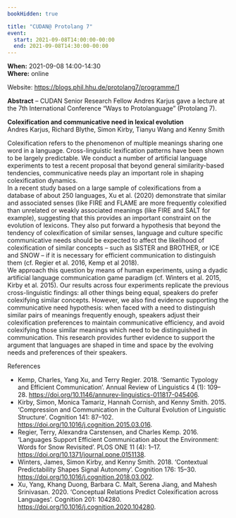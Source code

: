 ```yaml
---
bookHidden: true

title: "CUDAN@ Protolang 7"
event:
  start: 2021-09-08T14:00:00-00:00
  end: 2021-09-08T14:30:00-00:00
---
```


**When:** 2021-09-08 14:00-14:30  
**Where:** online  
    
Website: https://blogs.phil.hhu.de/protolang7/programme/1

<!--more-->
**Abstract** – CUDAN Senior Research Fellow Andres Karjus gave a lecture at the 7th International Conference “Ways to Protolanguage” (Protolang 7).  

**Colexification and communicative need in lexical evolution**   
Andres Karjus, Richard Blythe, Simon Kirby, Tianyu Wang and Kenny Smith

Colexification refers to the phenomenon of multiple meanings sharing one word in a language. Cross-linguistic lexification patterns have been shown to be largely predictable. We conduct a number of artificial language experiments to test a recent proposal that beyond general similarity-based tendencies, communicative needs play an important role in shaping colexification dynamics.  
In a recent study based on a large sample of colexifications from a database of about 250 languages, Xu et al. (2020) demonstrate that similar and associated senses (like FIRE and FLAME are more frequently colexified than unrelated or weakly associated meanings (like FIRE and SALT for example), suggesting that this provides an important constraint on the evolution of lexicons. They also put forward a hypothesis that beyond the tendency of colexification of similar senses, language and culture specific communicative needs should be expected to affect the likelihood of colexification of similar concepts – such as SISTER and BROTHER, or ICE and SNOW – if it is necessary for efficient communication to distinguish them (cf. Regier et al. 2016, Kemp et al 2018).  
We approach this question by means of human experiments, using a dyadic artificial language communication game paradigm (cf. Winters et al. 2015, Kirby et al. 2015). Our results across four experiments replicate the previous cross-linguistic findings: all other things being equal, speakers do prefer colexifying similar concepts. However, we also find evidence supporting the communicative need hypothesis: when faced with a need to distinguish similar pairs of meanings frequently enough, speakers adjust their colexification preferences to maintain communicative efficiency, and avoid colexifying those similar meanings which need to be distinguished in communication. This research provides further evidence to support the argument that languages are shaped in time and space by the evolving needs and preferences of their speakers.

References   
- Kemp, Charles, Yang Xu, and Terry Regier. 2018. ‘Semantic Typology and Efficient Communication’. Annual Review of Linguistics 4 (1): 109–28. https://doi.org/10.1146/annurev-linguistics-011817-045406.  
- Kirby, Simon, Monica Tamariz, Hannah Cornish, and Kenny Smith. 2015. ‘Compression and Communication in the Cultural Evolution of Linguistic Structure’. Cognition 141: 87–102. https://doi.org/10.1016/j.cognition.2015.03.016.  
- Regier, Terry, Alexandra Carstensen, and Charles Kemp. 2016. ‘Languages Support Efficient Communication about the Environment: Words for Snow Revisited’. PLOS ONE 11 (4): 1–17. https://doi.org/10.1371/journal.pone.0151138.  
- Winters, James, Simon Kirby, and Kenny Smith. 2018. ‘Contextual Predictability Shapes Signal Autonomy’. Cognition 176: 15–30. https://doi.org/10.1016/j.cognition.2018.03.002.  
- Xu, Yang, Khang Duong, Barbara C. Malt, Serena Jiang, and Mahesh Srinivasan. 2020. ‘Conceptual Relations Predict Colexification across Languages’. Cognition 201: 104280. https://doi.org/10.1016/j.cognition.2020.104280.
